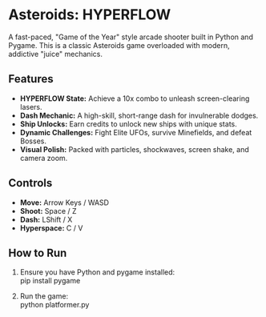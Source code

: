 # **Asteroids: HYPERFLOW**

A fast-paced, "Game of the Year" style arcade shooter built in Python and Pygame. This is a classic Asteroids game overloaded with modern, addictive "juice" mechanics.

## **Features**

* **HYPERFLOW State:** Achieve a 10x combo to unleash screen-clearing lasers.  
* **Dash Mechanic:** A high-skill, short-range dash for invulnerable dodges.  
* **Ship Unlocks:** Earn credits to unlock new ships with unique stats.  
* **Dynamic Challenges:** Fight Elite UFOs, survive Minefields, and defeat Bosses.  
* **Visual Polish:** Packed with particles, shockwaves, screen shake, and camera zoom.

## **Controls**

* **Move:** Arrow Keys / WASD  
* **Shoot:** Space / Z  
* **Dash:** LShift / X  
* **Hyperspace:** C / V

## **How to Run**

1. Ensure you have Python and pygame installed:  
   pip install pygame

2. Run the game:  
   python platformer.py  
